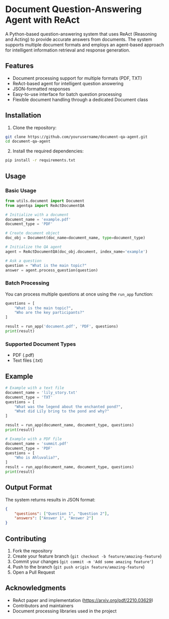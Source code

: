 # Document Question-Answering Agent with ReAct

A Python-based question-answering system that uses ReAct (Reasoning and Acting) to provide accurate answers from documents. The system supports multiple document formats and employs an agent-based approach for intelligent information retrieval and response generation.

## Features

- Document processing support for multiple formats (PDF, TXT)
- ReAct-based agent for intelligent question answering
- JSON-formatted responses
- Easy-to-use interface for batch question processing
- Flexible document handling through a dedicated Document class

## Installation

1. Clone the repository:
```bash
git clone https://github.com/yourusername/document-qa-agent.git
cd document-qa-agent
```

2. Install the required dependencies:
```bash
pip install -r requirements.txt
```

## Usage

### Basic Usage

```python
from utils.document import Document
from agentqa import ReActDocumentQA

# Initialize with a document
document_name = 'example.pdf'
document_type = 'PDF'

# Create document object
doc_obj = Document(doc_name=document_name, type=document_type)

# Initialize the QA agent
agent = ReActDocumentQA(doc_obj.document, index_name='example')

# Ask a question
question = "What is the main topic?"
answer = agent.process_question(question)
```

### Batch Processing

You can process multiple questions at once using the `run_app` function:

```python
questions = [
    "What is the main topic?",
    "Who are the key participants?"
]

result = run_app('document.pdf', 'PDF', questions)
print(result)
```

### Supported Document Types

- PDF (.pdf)
- Text files (.txt)

## Example

```python
# Example with a text file
document_name = 'lily_story.txt'
document_type = 'TXT'
questions = [
    "What was the legend about the enchanted pond?",
    "What did Lily bring to the pond and why?"
]

result = run_app(document_name, document_type, questions)
print(result)

# Example with a PDF file
document_name = 'summit.pdf'
document_type = 'PDF'
questions = [
    "Who is Ahluvalia?",
]
result = run_app(document_name, document_type, questions)
print(result)
```

## Output Format

The system returns results in JSON format:

```json
{
    "questions": ["Question 1", "Question 2"],
    "answers": ["Answer 1", "Answer 2"]
}
```

## Contributing

1. Fork the repository
2. Create your feature branch (`git checkout -b feature/amazing-feature`)
3. Commit your changes (`git commit -m 'Add some amazing feature'`)
4. Push to the branch (`git push origin feature/amazing-feature`)
5. Open a Pull Request

## Acknowledgments

- ReAct paper and implementation (https://arxiv.org/pdf/2210.03629)
- Contributors and maintainers
- Document processing libraries used in the project